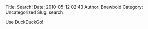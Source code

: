 Title: Search!
Date: 2010-05-12 02:43
Author: Bnewbold
Category: Uncategorized
Slug: search

Use DuckDuckGo!
